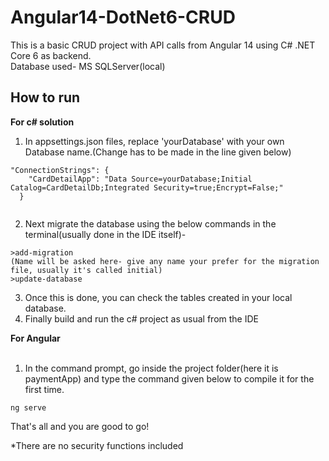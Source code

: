 # Angular14-DotNet6-CRUD

This is a basic CRUD project with API calls from Angular 14 using C# .NET Core 6 as backend.<br/>
Database used- MS SQLServer(local)

## How to run
**For c# solution** 
1. In appsettings.json files, replace 'yourDatabase' with your own Database name.(Change has to be made in the line given below)
```
"ConnectionStrings": {
    "CardDetailApp": "Data Source=yourDatabase;Initial Catalog=CardDetailDb;Integrated Security=true;Encrypt=False;"
  }
  
```
2. Next migrate the database using the below commands in the terminal(usually done in the IDE itself)-
```
>add-migration
(Name will be asked here- give any name your prefer for the migration file, usually it's called initial)
>update-database
```
3. Once this is done, you can check the tables created in your local database.
4. Finally build and run the c# project as usual from the IDE

**For Angular** <br/><br/>

1. In the command prompt, go inside the project folder(here it is paymentApp) and type the command given below to compile it for the first time.
```
ng serve
```
That's all and you are good to go!

*There are no security functions included

